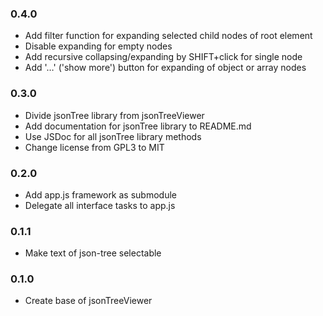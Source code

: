 ### 0.4.0
* Add filter function for expanding selected child nodes of root element
* Disable expanding for empty nodes
* Add recursive collapsing/expanding by SHIFT+click for single node
* Add '…' ('show more') button for expanding of object or array nodes

### 0.3.0
* Divide jsonTree library from jsonTreeViewer
* Add documentation for jsonTree library to README.md
* Use JSDoc for all jsonTree library methods
* Change license from GPL3 to MIT

### 0.2.0
* Add app.js framework as submodule
* Delegate all interface tasks to app.js

### 0.1.1
* Make text of json-tree selectable

### 0.1.0
* Create base of jsonTreeViewer

